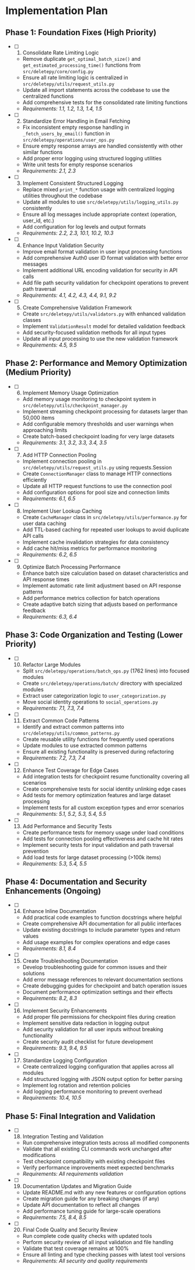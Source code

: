 # Implementation Plan

## Phase 1: Foundation Fixes (High Priority)

- [ ] 1. Consolidate Rate Limiting Logic
  - Remove duplicate `get_optimal_batch_size()` and `get_estimated_processing_time()` functions from `src/deletepy/core/config.py`
  - Ensure all rate limiting logic is centralized in `src/deletepy/utils/request_utils.py`
  - Update all import statements across the codebase to use the centralized functions
  - Add comprehensive tests for the consolidated rate limiting functions
  - _Requirements: 1.1, 1.2, 1.3, 1.4, 1.5_

- [ ] 2. Standardize Error Handling in Email Fetching
  - Fix inconsistent empty response handling in `_fetch_users_by_email()` function in `src/deletepy/operations/user_ops.py`
  - Ensure empty response arrays are handled consistently with other similar functions
  - Add proper error logging using structured logging utilities
  - Write unit tests for empty response scenarios
  - _Requirements: 2.1, 2.3_

- [ ] 3. Implement Consistent Structured Logging
  - Replace mixed `print_*` function usage with centralized logging utilities throughout the codebase
  - Update all modules to use `src/deletepy/utils/logging_utils.py` consistently
  - Ensure all log messages include appropriate context (operation, user_id, etc.)
  - Add configuration for log levels and output formats
  - _Requirements: 2.2, 2.3, 10.1, 10.2, 10.3_

- [ ] 4. Enhance Input Validation Security
  - Improve email format validation in user input processing functions
  - Add comprehensive Auth0 user ID format validation with better error messages
  - Implement additional URL encoding validation for security in API calls
  - Add file path security validation for checkpoint operations to prevent path traversal
  - _Requirements: 4.1, 4.2, 4.3, 4.4, 9.1, 9.2_

- [ ] 5. Create Comprehensive Validation Framework
  - Create `src/deletepy/utils/validators.py` with enhanced validation classes
  - Implement `ValidationResult` model for detailed validation feedback
  - Add security-focused validation methods for all input types
  - Update all input processing to use the new validation framework
  - _Requirements: 4.5, 9.5_

## Phase 2: Performance and Memory Optimization (Medium Priority)

- [ ] 6. Implement Memory Usage Optimization
  - Add memory usage monitoring to checkpoint system in `src/deletepy/utils/checkpoint_manager.py`
  - Implement streaming checkpoint processing for datasets larger than 50,000 items
  - Add configurable memory thresholds and user warnings when approaching limits
  - Create batch-based checkpoint loading for very large datasets
  - _Requirements: 3.1, 3.2, 3.3, 3.4, 3.5_

- [ ] 7. Add HTTP Connection Pooling
  - Implement connection pooling in `src/deletepy/utils/request_utils.py` using requests.Session
  - Create `ConnectionManager` class to manage HTTP connections efficiently
  - Update all HTTP request functions to use the connection pool
  - Add configuration options for pool size and connection limits
  - _Requirements: 6.1, 6.5_

- [ ] 8. Implement User Lookup Caching
  - Create `CacheManager` class in `src/deletepy/utils/performance.py` for user data caching
  - Add TTL-based caching for repeated user lookups to avoid duplicate API calls
  - Implement cache invalidation strategies for data consistency
  - Add cache hit/miss metrics for performance monitoring
  - _Requirements: 6.2, 6.5_

- [ ] 9. Optimize Batch Processing Performance
  - Enhance batch size calculation based on dataset characteristics and API response times
  - Implement automatic rate limit adjustment based on API response patterns
  - Add performance metrics collection for batch operations
  - Create adaptive batch sizing that adjusts based on performance feedback
  - _Requirements: 6.3, 6.4_

## Phase 3: Code Organization and Testing (Lower Priority)

- [ ] 10. Refactor Large Modules
  - Split `src/deletepy/operations/batch_ops.py` (1762 lines) into focused modules
  - Create `src/deletepy/operations/batch/` directory with specialized modules
  - Extract user categorization logic to `user_categorization.py`
  - Move social identity operations to `social_operations.py`
  - _Requirements: 7.1, 7.3, 7.4_

- [ ] 11. Extract Common Code Patterns
  - Identify and extract common patterns into `src/deletepy/utils/common_patterns.py`
  - Create reusable utility functions for frequently used operations
  - Update modules to use extracted common patterns
  - Ensure all existing functionality is preserved during refactoring
  - _Requirements: 7.2, 7.3, 7.4_

- [ ] 12. Enhance Test Coverage for Edge Cases
  - Add integration tests for checkpoint resume functionality covering all scenarios
  - Create comprehensive tests for social identity unlinking edge cases
  - Add tests for memory optimization features and large dataset processing
  - Implement tests for all custom exception types and error scenarios
  - _Requirements: 5.1, 5.2, 5.3, 5.4, 5.5_

- [ ] 13. Add Performance and Security Tests
  - Create performance tests for memory usage under load conditions
  - Add tests for connection pooling effectiveness and cache hit rates
  - Implement security tests for input validation and path traversal prevention
  - Add load tests for large dataset processing (>100k items)
  - _Requirements: 5.3, 5.4, 5.5_

## Phase 4: Documentation and Security Enhancements (Ongoing)

- [ ] 14. Enhance Inline Documentation
  - Add practical code examples to function docstrings where helpful
  - Create comprehensive API documentation for all public interfaces
  - Update existing docstrings to include parameter types and return values
  - Add usage examples for complex operations and edge cases
  - _Requirements: 8.1, 8.4_

- [ ] 15. Create Troubleshooting Documentation
  - Develop troubleshooting guide for common issues and their solutions
  - Add error message references to relevant documentation sections
  - Create debugging guides for checkpoint and batch operation issues
  - Document performance optimization settings and their effects
  - _Requirements: 8.2, 8.3_

- [ ] 16. Implement Security Enhancements
  - Add proper file permissions for checkpoint files during creation
  - Implement sensitive data redaction in logging output
  - Add security validation for all user inputs without breaking functionality
  - Create security audit checklist for future development
  - _Requirements: 9.3, 9.4, 9.5_

- [ ] 17. Standardize Logging Configuration
  - Create centralized logging configuration that applies across all modules
  - Add structured logging with JSON output option for better parsing
  - Implement log rotation and retention policies
  - Add logging performance monitoring to prevent overhead
  - _Requirements: 10.4, 10.5_

## Phase 5: Final Integration and Validation

- [ ] 18. Integration Testing and Validation
  - Run comprehensive integration tests across all modified components
  - Validate that all existing CLI commands work unchanged after modifications
  - Test checkpoint compatibility with existing checkpoint files
  - Verify performance improvements meet expected benchmarks
  - _Requirements: All requirements validation_

- [ ] 19. Documentation Updates and Migration Guide
  - Update README.md with any new features or configuration options
  - Create migration guide for any breaking changes (if any)
  - Update API documentation to reflect all changes
  - Add performance tuning guide for large-scale operations
  - _Requirements: 7.5, 8.4, 8.5_

- [ ] 20. Final Code Quality and Security Review
  - Run complete code quality checks with updated tools
  - Perform security review of all input validation and file handling
  - Validate that test coverage remains at 100%
  - Ensure all linting and type checking passes with latest tool versions
  - _Requirements: All security and quality requirements_